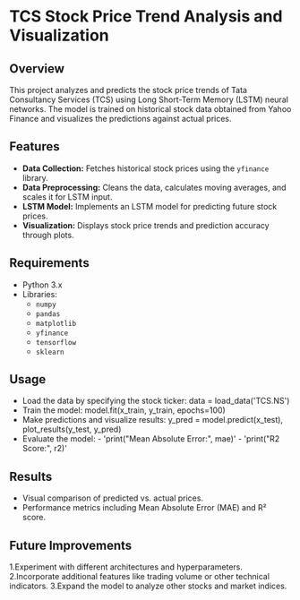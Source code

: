 # TCS Stock Price Trend Analysis and Visualization

## Overview

This project analyzes and predicts the stock price trends of Tata Consultancy Services (TCS) using Long Short-Term Memory (LSTM) neural networks. The model is trained on historical stock data obtained from Yahoo Finance and visualizes the predictions against actual prices. 

## Features

- **Data Collection:** Fetches historical stock prices using the `yfinance` library.
- **Data Preprocessing:** Cleans the data, calculates moving averages, and scales it for LSTM input.
- **LSTM Model:** Implements an LSTM model for predicting future stock prices.
- **Visualization:** Displays stock price trends and prediction accuracy through plots.

## Requirements

- Python 3.x
- Libraries:
  - `numpy`
  - `pandas`
  - `matplotlib`
  - `yfinance`
  - `tensorflow`
  - `sklearn`

## Usage
- Load the data by specifying the stock ticker: data = load_data('TCS.NS')
- Train the model: model.fit(x_train, y_train, epochs=100)
- Make predictions and visualize results: y_pred = model.predict(x_test), plot_results(y_test, y_pred)
- Evaluate the model: - 'print("Mean Absolute Error:", mae)' - 'print("R2 Score:", r2)'
## Results
- Visual comparison of predicted vs. actual prices.
- Performance metrics including Mean Absolute Error (MAE) and R² score.
## Future Improvements
1.Experiment with different architectures and hyperparameters.
2.Incorporate additional features like trading volume or other technical indicators.
3.Expand the model to analyze other stocks and market indices.

